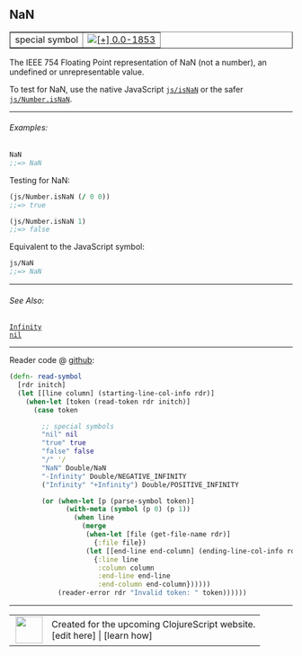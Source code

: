 ## NaN



 <table border="1">
<tr>
<td>special symbol</td>
<td><a href="https://github.com/cljsinfo/cljs-api-docs/tree/0.0-1853"><img valign="middle" alt="[+] 0.0-1853" title="Added in 0.0-1853" src="https://img.shields.io/badge/+-0.0--1853-lightgrey.svg"></a> </td>
</tr>
</table>



The IEEE 754 Floating Point representation of NaN (not a number), an undefined
or unrepresentable value.

To test for NaN, use the native JavaScript [`js/isNaN`] or the safer [`js/Number.isNaN`].

[`js/isNaN`]:https://developer.mozilla.org/en-US/docs/Web/JavaScript/Reference/Global_Objects/isNaN
[`js/Number.isNaN`]:https://developer.mozilla.org/en-US/docs/Web/JavaScript/Reference/Global_Objects/Number/isNaN

---

###### Examples:

```clj
NaN
;;=> NaN
```

Testing for NaN:

```clj
(js/Number.isNaN (/ 0 0))
;;=> true

(js/Number.isNaN 1)
;;=> false
```

Equivalent to the JavaScript symbol:

```clj
js/NaN
;;=> NaN
```

---

###### See Also:

[`Infinity`](syntax_Infinity.md)<br>
[`nil`](syntax_nil.md)<br>

---





Reader code @ [github](https://github.com/clojure/tools.reader/blob/tools.reader-0.10.0-alpha3/src/main/clojure/clojure/tools/reader.clj#L303-L329):

```clj
(defn- read-symbol
  [rdr initch]
  (let [[line column] (starting-line-col-info rdr)]
    (when-let [token (read-token rdr initch)]
      (case token

        ;; special symbols
        "nil" nil
        "true" true
        "false" false
        "/" '/
        "NaN" Double/NaN
        "-Infinity" Double/NEGATIVE_INFINITY
        ("Infinity" "+Infinity") Double/POSITIVE_INFINITY

        (or (when-let [p (parse-symbol token)]
              (with-meta (symbol (p 0) (p 1))
                (when line
                  (merge
                   (when-let [file (get-file-name rdr)]
                     {:file file})
                   (let [[end-line end-column] (ending-line-col-info rdr)]
                     {:line line
                      :column column
                      :end-line end-line
                      :end-column end-column})))))
            (reader-error rdr "Invalid token: " token))))))
```

<!--
Repo - tag - source tree - lines:

 <pre>
tools.reader @ tools.reader-0.10.0-alpha3
└── src
    └── main
        └── clojure
            └── clojure
                └── tools
                    └── <ins>[reader.clj:303-329](https://github.com/clojure/tools.reader/blob/tools.reader-0.10.0-alpha3/src/main/clojure/clojure/tools/reader.clj#L303-L329)</ins>
</pre>
-->

---



 <table>
<tr><td>
<img valign="middle" align="right" width="48px" src="http://i.imgur.com/Hi20huC.png">
</td><td>
Created for the upcoming ClojureScript website.<br>
[edit here] | [learn how]
</td></tr></table>

[edit here]:https://github.com/cljsinfo/cljs-api-docs/blob/master/cljsdoc/syntax_NaN.cljsdoc
[learn how]:https://github.com/cljsinfo/cljs-api-docs/wiki/cljsdoc-files

<!--

This information was too distracting to show to readers, but I'll leave it
commented here since it is helpful to:

- pretty-print the data used to generate this document
- and show how to retrieve that data



The API data for this symbol:

```clj
{:description "The IEEE 754 Floating Point representation of NaN (not a number), an undefined\nor unrepresentable value.\n\nTo test for NaN, use the native JavaScript [`js/isNaN`] or the safer [`js/Number.isNaN`].\n\n[`js/isNaN`]:https://developer.mozilla.org/en-US/docs/Web/JavaScript/Reference/Global_Objects/isNaN\n[`js/Number.isNaN`]:https://developer.mozilla.org/en-US/docs/Web/JavaScript/Reference/Global_Objects/Number/isNaN",
 :ns "syntax",
 :name "NaN",
 :history [["+" "0.0-1853"]],
 :type "special symbol",
 :related ["syntax/Infinity" "syntax/nil"],
 :full-name-encode "syntax_NaN",
 :extra-sources [{:code "(defn- read-symbol\n  [rdr initch]\n  (let [[line column] (starting-line-col-info rdr)]\n    (when-let [token (read-token rdr initch)]\n      (case token\n\n        ;; special symbols\n        \"nil\" nil\n        \"true\" true\n        \"false\" false\n        \"/\" '/\n        \"NaN\" Double/NaN\n        \"-Infinity\" Double/NEGATIVE_INFINITY\n        (\"Infinity\" \"+Infinity\") Double/POSITIVE_INFINITY\n\n        (or (when-let [p (parse-symbol token)]\n              (with-meta (symbol (p 0) (p 1))\n                (when line\n                  (merge\n                   (when-let [file (get-file-name rdr)]\n                     {:file file})\n                   (let [[end-line end-column] (ending-line-col-info rdr)]\n                     {:line line\n                      :column column\n                      :end-line end-line\n                      :end-column end-column})))))\n            (reader-error rdr \"Invalid token: \" token))))))",
                  :title "Reader code",
                  :repo "tools.reader",
                  :tag "tools.reader-0.10.0-alpha3",
                  :filename "src/main/clojure/clojure/tools/reader.clj",
                  :lines [303 329]}],
 :examples [{:id "9661ba",
             :content "```clj\nNaN\n;;=> NaN\n```\n\nTesting for NaN:\n\n```clj\n(js/Number.isNaN (/ 0 0))\n;;=> true\n\n(js/Number.isNaN 1)\n;;=> false\n```\n\nEquivalent to the JavaScript symbol:\n\n```clj\njs/NaN\n;;=> NaN\n```"}],
 :full-name "syntax/NaN",
 :display "NaN"}

```

Retrieve the API data for this symbol:

```clj
;; from Clojure REPL
(require '[clojure.edn :as edn])
(-> (slurp "https://raw.githubusercontent.com/cljsinfo/cljs-api-docs/catalog/cljs-api.edn")
    (edn/read-string)
    (get-in [:symbols "syntax/NaN"]))
```

-->
